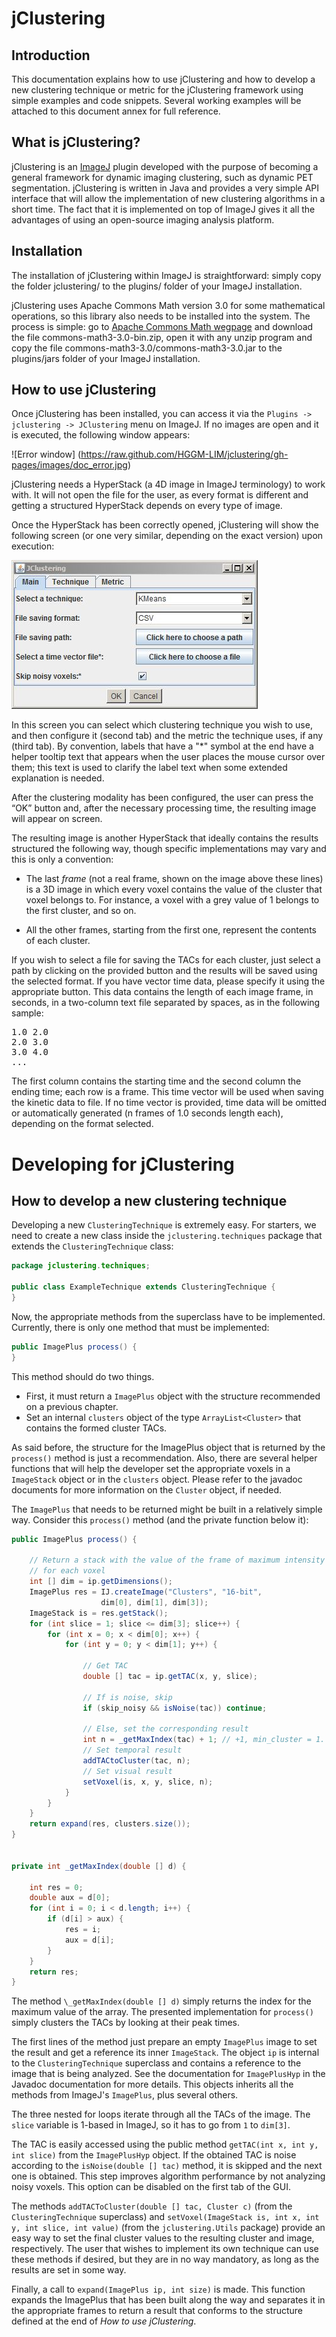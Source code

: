 # jClustering

## Introduction

This documentation explains how to use jClustering and how to develop a new
clustering technique or metric for the jClustering framework using simple
examples and code snippets. Several working examples will be attached to this
document annex for full reference.

## What is jClustering?

jClustering is an [ImageJ](http://rsbweb.nih.gov/ij/) plugin developed with the
purpose of becoming a general framework for dynamic imaging clustering, such as
dynamic PET segmentation. jClustering is written in Java and provides a very
simple API interface that will allow the implementation of new clustering
algorithms in a short time. The fact that it is implemented on top of ImageJ
gives it all the advantages of using an open-source imaging analysis platform.

## Installation

The installation of  jClustering within ImageJ is straightforward: simply copy
the folder jclustering/ to the plugins/ folder of your ImageJ installation.

jClustering uses Apache Commons Math version 3.0 for some mathematical
operations, so this library also needs to be installed into the system. The
process is simple: go to [Apache Commons Math
wegpage](http://commons.apache.org/math/download_math.cgi) and download the
file commons-math3-3.0-bin.zip, open it with any unzip program and copy the
file commons-math3-3.0/commons-math3-3.0.jar to the plugins/jars folder of your
ImageJ installation.

## How to use jClustering
Once jClustering has been installed, you can access it via the `Plugins ->
jclustering -> JClustering` menu on ImageJ. If no images are open and it is
executed, the following window appears:

![Error window] (https://raw.github.com/HGGM-LIM/jclustering/gh-pages/images/doc_error.jpg)

jClustering needs a HyperStack (a 4D image in ImageJ terminology) to work with.
It will not open the file for the user, as every format is different and
getting a structured HyperStack depends on every type of image.

Once the HyperStack has been correctly opened, jClustering will show the
following screen (or one very similar, depending on the exact version) upon
execution:

![Main window](https://github.com/HGGM-LIM/jclustering/blob/gh-pages/images/doc_main_window.jpg)

In this screen you can select which clustering technique you wish to use, and
then configure it (second tab) and the metric the technique uses, if any (third
tab). By convention, labels that have a "\*" symbol at the end have a helper
tooltip text that appears when the user places the mouse cursor over them; this
text is used to clarify the label text when some extended explanation is
needed.

After the clustering modality has been configured, the user can press the “OK”
button and, after the necessary processing time, the resulting image will
appear on screen.

The resulting image is another HyperStack that ideally contains the results
structured the following way, though specific implementations may vary and this
is only a convention:

* The last _frame_ (not a real frame, shown on the image above these lines) is
  a 3D image in which every voxel contains the value of the cluster that voxel
  belongs to. For instance, a voxel with a grey value of 1 belongs to the
  first cluster, and so on.

* All the other frames, starting from the first one, represent the contents of
  each cluster.

If you wish to select a file for saving the TACs for each cluster, just select
a path by clicking on the provided button and the results will be saved using
the selected format. If you have vector time data, please specify it using the
appropriate button. This data contains the length of each image frame, in
seconds, in a two-column text file separated by spaces, as in the following
sample:

<pre>
1.0 2.0
2.0 3.0
3.0 4.0	
...
</pre>

The first column contains the starting time and the second column the ending
time; each row is a frame. This time vector will be used when saving the
kinetic data to file. If no time vector is provided, time data will be omitted
or automatically generated (n frames of 1.0 seconds length each), depending on
the format selected.

# Developing for jClustering

## How to develop a new clustering technique

Developing a new `ClusteringTechnique` is extremely easy. For starters, we need
to create a new class inside the `jclustering.techniques` package that extends
the `ClusteringTechnique` class:

```java
package jclustering.techniques;

public class ExampleTechnique extends ClusteringTechnique {
}
```

Now, the appropriate methods from the superclass have to be implemented.
Currently, there is only one method that must be implemented:

```java
public ImagePlus process() {
}
```

This method should do two things. 

* First, it must return a `ImagePlus` object with the structure recommended on a
  previous chapter.
* Set an internal `clusters` object of the type `ArrayList<Cluster>` that
  contains the formed cluster TACs.

As said before, the structure for the ImagePlus object that is returned by the
`process()` method is just a recommendation. Also, there are several helper
functions that will help the developer set the appropriate voxels in a
`ImageStack` object or in the `clusters` object. Please refer to the javadoc
documents for more information on the `Cluster` object, if needed.

The `ImagePlus` that needs to be returned might be built in a relatively simple
way. Consider this `process()` method (and the private function below it):

```java
public ImagePlus process() {
	
	// Return a stack with the value of the frame of maximum intensity
	// for each voxel
	int [] dim = ip.getDimensions();
	ImagePlus res = IJ.createImage("Clusters", "16-bit",	
					dim[0], dim[1], dim[3]);		
	ImageStack is = res.getStack();
	for (int slice = 1; slice <= dim[3]; slice++) {
		for (int x = 0; x < dim[0]; x++) {
			for (int y = 0; y < dim[1]; y++) {

				// Get TAC
				double [] tac = ip.getTAC(x, y, slice);

				// If is noise, skip
				if (skip_noisy && isNoise(tac)) continue;

				// Else, set the corresponding result
				int n = _getMaxIndex(tac) + 1; // +1, min_cluster = 1.					
				// Set temporal result
				addTACtoCluster(tac, n);			
				// Set visual result
				setVoxel(is, x, y, slice, n);
			}
		}
	}
	return expand(res, clusters.size());
}


private int _getMaxIndex(double [] d) {
	
	int res = 0;
	double aux = d[0];
	for (int i = 0; i < d.length; i++) {			
		if (d[i] > aux) {
			res = i;
			aux = d[i];
		}
	}
	return res;
}
```

The method `\_getMaxIndex(double [] d)` simply returns the index for the
maximum value of the array. The presented implementation for `process()` simply
clusters the TACs by looking at their peak times.

The first lines of the method just prepare an empty `ImagePlus` image to set
the result and get a reference its inner `ImageStack`. The object `ip` is
internal to the `ClusteringTechnique` superclass and contains a reference to
the image that is being analyzed. See the documentation for `ImagePlusHyp` in
the Javadoc documentation for more details. This objects inherits all the
methods from ImageJ's `ImagePlus`, plus several others.

The three nested for loops iterate through all the TACs of the image. The
`slice` variable is 1-based in ImageJ, so it has to go from `1` to `dim[3]`.

The TAC is easily accessed using the public method `getTAC(int x, int y, int
slice)` from the `ImagePlusHyp` object. If the obtained TAC is noise according
to the `isNoise(double [] tac)` method, it is skipped and the next one is
obtained.  This step improves algorithm performance by not analyzing noisy
voxels. This option can be disabled on the first tab of the GUI.

The methods `addTACToCluster(double [] tac, Cluster c)` (from the
`ClusteringTechnique` superclass) and `setVoxel(ImageStack is, int x, int y,
int slice, int value)` (from the `jclustering.Utils` package) provide an easy
way to set the final cluster values to the resulting cluster and image,
respectively.  The user that wishes to implement its own technique can use
these methods if desired, but they are in no way mandatory, as long as the
results are set in some way.

Finally, a call to `expand(ImagePlus ip, int size)` is made. This function
expands the ImagePlus that has been built along the way and separates it in the
appropriate frames to return a result that conforms to the structure defined at
the end of _How to use jClustering_.

